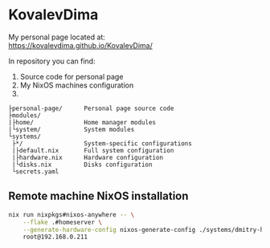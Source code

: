# KovalevDima

My personal page located at:\
https://kovalevdima.github.io/KovalevDima/

In repository you can find:

1. Source code for personal page
2. My NixOS machines configuration
3. 

```text
├personal-page/      Personal page source code
├modules/
|├home/              Home manager modules
|└system/            System modules
└systems/
 ├*/                 System-specific configurations
 |├default.nix       Full system configuration
 |├hardware.nix      Hardware configuration
 |└disks.nix         Disks configuration
 └secrets.yaml
```

## Remote machine NixOS installation
```bash
nix run nixpkgs#nixos-anywhere -- \
    --flake .#homeserver \
    --generate-hardware-config nixos-generate-config ./systems/dmitry-homeserver/hardware.nix \
    root@192.168.0.211
```
